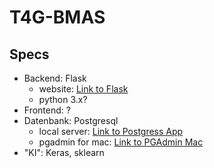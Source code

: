 # T4G-BMAS

## Specs

- Backend: Flask
  - website: [Link to Flask](https://palletsprojects.com/p/flask/)
  - python 3.x?
- Frontend: ?
- Datenbank: Postgresql
  - local server: [Link to Postgress App](https://postgresapp.com)
  - pgadmin for mac: [Link to PGAdmin Mac](https://www.postgresql.org/ftp/pgadmin/pgadmin4/v4.12/macos/)
- "KI": Keras, sklearn
